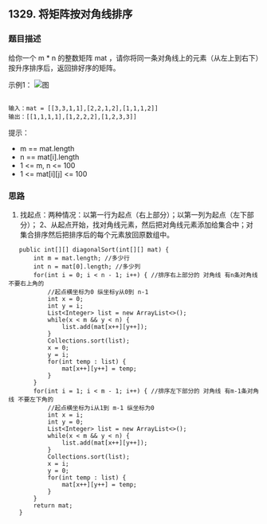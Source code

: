 ## 1329. 将矩阵按对角线排序

### 题目描述
给你一个 m * n 的整数矩阵 mat ，请你将同一条对角线上的元素（从左上到右下）按升序排序后，返回排好序的矩阵。

示例1：
![图](https://assets.leetcode-cn.com/aliyun-lc-upload/uploads/2020/01/25/1482_example_1_2.png)
```

输入：mat = [[3,3,1,1],[2,2,1,2],[1,1,1,2]]
输出：[[1,1,1,1],[1,2,2,2],[1,2,3,3]]
```


提示：
* m == mat.length
* n == mat[i].length
* 1 <= m, n <= 100
* 1 <= mat[i][j] <= 100


### 思路
1. 找起点：两种情况：以第一行为起点（右上部分）；以第一列为起点（左下部分）；
2、从起点开始，找对角线元素，然后把对角线元素添加给集合中；对集合排序然后把排序后的每个元素放回原数组中。
```   
   public int[][] diagonalSort(int[][] mat) {
       int m = mat.length; //多少行 
       int n = mat[0].length; //多少列 
       for(int i = 0; i < n - 1; i++) { //排序右上部分的 对角线 有n条对角线 不要右上角的
           //起点横坐标为0 纵坐标y从0到 n-1
           int x = 0;
           int y = i;
           List<Integer> list = new ArrayList<>();
           while(x < m && y < n) {
               list.add(mat[x++][y++]);
           }
           Collections.sort(list);
           x = 0;
           y = i;
           for(int temp : list) {
               mat[x++][y++] = temp;
           }
       }
       for(int i = 1; i < m - 1; i++) { //排序左下部分的 对角线 有m-1条对角线 不要左下角的
           //起点横坐标为i从1到 m-1 纵坐标为0
           int x = i;
           int y = 0;
           List<Integer> list = new ArrayList<>();
           while(x < m && y < n) {
               list.add(mat[x++][y++]);
           }
           Collections.sort(list);
           x = i;
           y = 0;
           for(int temp : list) {
               mat[x++][y++] = temp;
           }
       }
       return mat;
   }
```   

